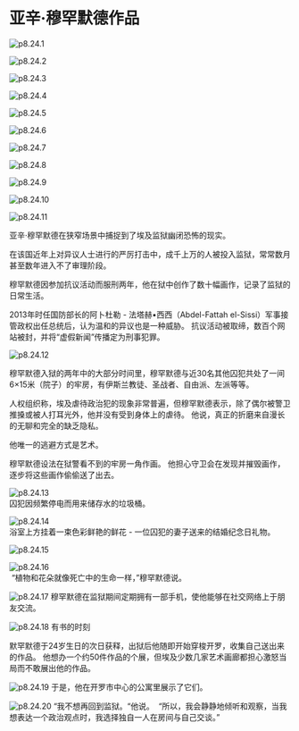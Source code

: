 # 亚辛·穆罕默德作品

![p8.24.1](./images/8.24.1.jpg)

![p8.24.2](./images/8.24.2.jpg)

![p8.24.3](./images/8.24.3.jpg)

![p8.24.4](./images/8.24.4.jpg)

![p8.24.5](./images/8.24.5.jpg)

![p8.24.6](./images/8.24.6.jpg)

![p8.24.7](./images/8.24.7.jpg)

![p8.24.8](./images/8.24.8.jpg)

![p8.24.9](./images/8.24.9.jpg)

![p8.24.10](./images/8.24.10.jpg)

![p8.24.11](./images/8.24.11.jpg)

​亚辛·穆罕默德在狭窄场景中捕捉到了埃及监狱幽闭恐怖的现实。

在该国近年上对异议人士进行的严厉打击中，成千上万的人被投入监狱，常常数月甚至数年进入不了审理阶段。

穆罕默德因参加抗议活动而服刑两年，他在狱中创作了数十幅画作，记录了监狱的日常生活。

2013年时任国防部长的阿卜杜勒 - 法塔赫•西西（Abdel-Fattah el-Sissi）军事接管政权出任总统后，认为温和的异议也是一种威胁。 抗议活动被取缔，数百个网站被封，并将“虚假新闻”传播定为刑事犯罪。

![p8.24.12](./images/8.24.12.jpg)

穆罕默德入狱的两年中的大部分时间里，穆罕默德与近30名其他囚犯共处了一间6×15米（院子）的牢房，有伊斯兰教徒、圣战者、自由派、左派等等。

人权组织称，埃及虐待政治犯的现象非常普遍，但穆罕默德表示，除了偶尔被警卫推搡或被人打耳光外，他并没有受到身体上的虐待。 他说，真正的折磨来自漫长的无聊和完全的缺乏隐私。

他唯一的逃避方式是艺术。

穆罕默德设法在狱警看不到的牢房一角作画。 他担心守卫会在发现并摧毁画作，逐步将这些画作偷偷送了出去。

![p8.24.13](./images/8.24.13.jpg)  
囚犯因频繁停电而用来储存水的垃圾桶。

![p8.24.14](./images/8.24.14.jpg)  
浴室上方挂着一束色彩鲜艳的鲜花 - 一位囚犯的妻子送来的结婚纪念日礼物。

![p8.24.15](./images/8.24.15.jpg)

![p8.24.16](./images/8.24.16.jpg)  
 “植物和花朵就像死亡中的生命一样，”穆罕默德说。

![p8.24.17](./images/8.24.17.jpg)
穆罕默德在监狱期间定期拥有一部手机，使他能够在社交网络上于朋友交流。

![p8.24.18](./images/8.24.18.jpg)
有书的时刻

默罕默德于24岁生日的次日获释，出狱后他随即开始穿梭开罗，收集自己送出来的作品。 他想办一个约50件作品的个展，但埃及少数几家艺术画廊都担心激怒当局而不敢展出他的作品。

![p8.24.19](./images/8.24.19.jpg)
于是，他在开罗市中心的公寓里展示了它们。

![p8.24.20](./images/8.24.20.jpg)
“我不想再回到监狱。“他说。  “所以，我会静静地倾听和观察，当我想表达一个政治观点时，我选择独自一人在房间与自己交谈。” 
